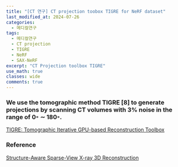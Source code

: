 ```yaml
---
title: "[CT 연구] CT projection toobox TIGRE for NeRF dataset"
last_modified_at: 2024-07-26
categories:
  - 메디컬연구
tags:
  - 메디컬연구
  - CT projection
  - TIGRE
  - NeRF
  - SAX-NeRF
excerpt: "CT Projection toolbox TIGRE"
use_math: true
classes: wide
comments: true
---
```


### We use the tomographic method TIGRE [8] to generate projections by scanning CT volumes with 3% noise in the range of 0◦ ∼ 180◦.

[TIGRE: Tomographic Iterative GPU-based Reconstruction Toolbox](https://github.com/CERN/TIGRE)


### Reference
[Structure-Aware Sparse-View X-ray 3D Reconstruction](https://github.com/caiyuanhao1998/SAX-NeRF)


